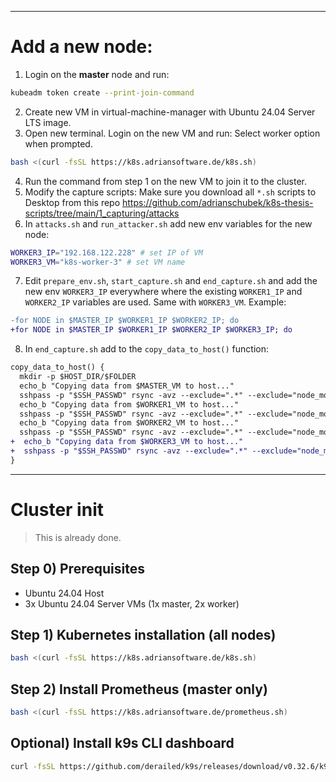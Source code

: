 
---
# Add a new node:
1. Login on the **master** node and run:
```bash
kubeadm token create --print-join-command
```
2. Create new VM in virtual-machine-manager with Ubuntu 24.04 Server LTS image.
3. Open new terminal. Login on the new VM and run: Select worker option when prompted.
```bash
bash <(curl -fsSL https://k8s.adriansoftware.de/k8s.sh)
```
4. Run the command from step 1 on the new VM to join it to the cluster.
5. Modify the capture scripts: Make sure you download all `*.sh` scripts to Desktop from this repo https://github.com/adrianschubek/k8s-thesis-scripts/tree/main/1_capturing/attacks
6. In `attacks.sh` and `run_attacker.sh` add new env variables for the new node:
```bash
WORKER3_IP="192.168.122.228" # set IP of VM
WORKER3_VM="k8s-worker-3" # set VM name
```
7. Edit `prepare_env.sh`, `start_capture.sh` and `end_capture.sh` and add the new env `WORKER3_IP` everywhere where the existing `WORKER1_IP` and `WORKER2_IP` variables are used. Same with `WORKER3_VM`. Example:
```diff
-for NODE in $MASTER_IP $WORKER1_IP $WORKER2_IP; do
+for NODE in $MASTER_IP $WORKER1_IP $WORKER2_IP $WORKER3_IP; do
```

8. In `end_capture.sh` add to the `copy_data_to_host()` function:
```diff
copy_data_to_host() {
  mkdir -p $HOST_DIR/$FOLDER
  echo_b "Copying data from $MASTER_VM to host..."
  sshpass -p "$SSH_PASSWD" rsync -avz --exclude=".*" --exclude="node_modules" --exclude="ks*" --exclude="snap" --exclude="10" --exclude="*.py" -e "ssh -o StrictHostKeyChecking=no" $SSH_USER@$MASTER_IP:/home/$SSH_USER/ $HOST_DIR/$FOLDER/$MASTER_VM
  echo_b "Copying data from $WORKER1_VM to host..."
  sshpass -p "$SSH_PASSWD" rsync -avz --exclude=".*" --exclude="node_modules" --exclude="ks*" --exclude="snap" -e "ssh -o StrictHostKeyChecking=no" $SSH_USER@$WORKER1_IP:/home/$SSH_USER/ $HOST_DIR/$FOLDER/$WORKER1_VM
  echo_b "Copying data from $WORKER2_VM to host..."
  sshpass -p "$SSH_PASSWD" rsync -avz --exclude=".*" --exclude="node_modules" --exclude="ks*" --exclude="snap" -e "ssh -o StrictHostKeyChecking=no" $SSH_USER@$WORKER2_IP:/home/$SSH_USER/ $HOST_DIR/$FOLDER/$WORKER2_VM
+  echo_b "Copying data from $WORKER3_VM to host..."
+  sshpass -p "$SSH_PASSWD" rsync -avz --exclude=".*" --exclude="node_modules" --exclude="ks*" --exclude="snap" -e "ssh -o StrictHostKeyChecking=no" $SSH_USER@$WORKER3_IP:/home/$SSH_USER/ $HOST_DIR/$FOLDER/$WORKER3_VM
}
```
---
# Cluster init
> This is already done.
## Step 0) Prerequisites
- Ubuntu 24.04 Host
- 3x Ubuntu 24.04 Server VMs (1x master, 2x worker)
## Step 1) Kubernetes installation (all nodes)
```bash
bash <(curl -fsSL https://k8s.adriansoftware.de/k8s.sh)
```
<!-- ## ~~Step 2) Install MetalLB for LoadBalancer services (master only)~~
> skip for now. may not be needed.
```bash
bash <(curl -fsSL https://k8s.adriansoftware.de/metallb.sh)
```
**Uninstall MetalLB:**
```bash
kubectl delete -f https://raw.githubusercontent.com/metallb/metallb/v0.14.8/config/manifests/metallb-native.yaml
```
### ~~Step 2a) For host only:~~
> skip for now. may not be needed.
```bash
bash <(curl -fsSL https://k8s.adriansoftware.de/metallb-host.sh)
```
or (change MASTER_NODE_IP to the IP of the master node)
```bash
sudo sed -i 's/#net.ipv4.ip_forward=1/net.ipv4.ip_forward=1/' /etc/sysctl.conf
sudo sysctl -p
sudo ip route add 192.168.101.0/24 via MASTER_NODE_IP
```
After a reboot you may need to re-run the last command. -->
## Step 2) Install Prometheus (master only)
```bash
bash <(curl -fsSL https://k8s.adriansoftware.de/prometheus.sh)
```

<!-- ## Step 3) Install Kubeshark config (master only)
```bash
bash <(curl -fsSL https://k8s.adriansoftware.de/kubeshark.sh) -->
<!-- ``` -->

<!-- ## Step 4) Install Kubeshark (master only)
```bash
bash <(curl -fsSL https://k8s.adriansoftware.de/kubeshark.sh)
```
The open dashboard, go to `Scripting` and paste the script
```ts
var xxx = [];
function onItemCaptured(metadata) {
  xxx.push(metadata);
}

function writeToFile() {
  file.mkdir("ks");
  var tempFile = file.temp("shark", "ks", "json");
  if (xxx.length > 0) {
    var yyy = JSON.stringify(xxx);
    file.write(tempFile, yyy);
    console.log("Written to " + tempFile + " length: " + xxx.length)
    xxx.length = 0;
  }
}

jobs.schedule("write-to-file", "*/10 * * * * *", writeToFile);
```

After measure move the generated scripts to here:
```bash
sudo find / -type f -name "shark*.json" -exec mv {} . \;
```

Done.

Open dashboard (optional)
```bash
kubectl -n kubeshark port-forward service/kubeshark-front 8899:80 --address 0.0.0.0
``` -->
## Optional) Install k9s CLI dashboard
```bash
curl -fsSL https://github.com/derailed/k9s/releases/download/v0.32.6/k9s_linux_amd64.deb -o k9s.deb && sudo dpkg -i k9s.deb && rm k9s.deb
```
<!-- ## ~~Optional) Run or install Dashboard (master only)~~
> skip
```bash
bash <(curl -fsSL https://k8s.adriansoftware.de/dashboard.sh)
``` -->
<!-- curl -fsSL https://k8s.adriansoftware.de/k8s.sh -o k8s.sh && chmod +x k8s.sh && ./k8s.sh -->